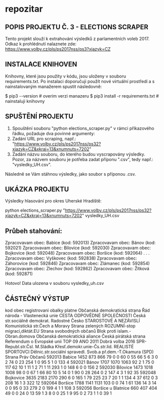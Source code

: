 # repozitar

POPIS PROJEKTU Č. 3 - ELECTIONS SCRAPER
---------------------------------------
Tento projekt slouží k extrahování výsledků z parlamentních voleb 2017. Odkaz k prohlédnutí nalaznete zde: 
https://www.volby.cz/pls/ps2017nss/ps3?xjazyk=CZ

INSTALACE KNIHOVEN
------------------
Knihovny, které jsou použity v kódu, jsou uloženy v souboru requirements.txt. Po instalaci doporučuji použít nové virtuální prostředí a s nainstalovaným manažerem spustit následovně:

$ pip3 --version                      # overim verzi manazeru
$ pip3 install -r requirements.txt    # nainstaluji knihovny

SPUŠTĚNÍ PROJEKTU
-----------------
1. Spouštění souboru "python elections_scraper.py" v rámci příkazového řádku, požaduje dva povinné argumenty:
2. Zadání URL pro scraping, např.: "https://www.volby.cz/pls/ps2017nss/ps32?xjazyk=CZ&xkraj=13&xnumnuts=7202"
3. Zadání názvu souboru, do kterého budou vyscrapovány výsledky. Pozor, za názvem souboru je potřeba zadat příponu ".csv", tedy např.: "vysledky_UH.csv".

Následně se Vám stáhnou výsledky, jako soubor s příponou .csv.

UKÁZKA PROJEKTU
---------------
Výsledky hlasování pro okres Uherské Hradiště:

python elections_scraper.py "https://www.volby.cz/pls/ps2017nss/ps32?xjazyk=CZ&xkraj=13&xnumnuts=7202" vysledky_UH.csv

Průbeh stahování:
-----------------
Zpracovavam obec: Babice (kod: 592013)
Zpracovavam obec: Bánov (kod: 592021)
Zpracovavam obec: Bílovice (kod: 592030)
Zpracovavam obec: Bojkovice (kod: 592048)
Zpracovavam obec: Boršice (kod: 592064)
.
.
.
Zpracovavam obec: Vyškovec (kod: 592838)
Zpracovavam obec: Záhorovice (kod: 592846)
Zpracovavam obec: Zlámanec (kod: 592854)
Zpracovavam obec: Zlechov (kod: 592862)
Zpracovavam obec: Žítková (kod: 592871)

Hotovo! Data ulozena v souboru vysledky_uh.csv

ČÁSTEČNÝ VÝSTUP
---------------
kod	obec	registrovani	obalky	platne	Občanská demokratická strana	Řád národa - Vlastenecká unie	CESTA ODPOVĚDNÉ SPOLEČNOSTI	Česká str.sociálně demokrat.	Radostné Česko	STAROSTOVÉ A NEZÁVISLÍ	Komunistická str.Čech a Moravy	Strana zelených	ROZUMNÍ-stop migraci,diktát.EU	Strana svobodných občanů	Blok proti islam.-Obran.domova	Občanská demokratická aliance	Česká pirátská strana	Referendum o Evropské unii	TOP 09	ANO 2011	Dobrá volba 2016	SPR-Republ.str.Čsl. M.Sládka	Křesť.demokr.unie-Čs.str.lid.	REALISTÉ	SPORTOVCI	Dělnic.str.sociální spravedl.	Svob.a př.dem.-T.Okamura (SPD)	Strana Práv Občanů
592013	Babice	1452	873	866	79	0	0	60	0	55	66	5	6	3	0	2	74	0	23	254	1	0	95	5	1	0	133	4
592021	Bánov	1707	1070	1063	92	2	1	75	0	117	62	10	1	11	1	2	71	1	11	293	1	0	148	6	0	0	156	2
592030	Bílovice	1473	1018	1008	98	0	0	67	1	66	80	10	5	14	0	1	90	0	28	264	0	2	147	4	3	1	92	35
592048	Bojkovice	3635	2183	2170	290	6	0	165	1	79	225	23	7	20	1	1	134	4	37	612	0	3	208	16	1	3	322	12
592064	Boršice	1788	1141	1131	103	0	0	74	1	61	136	14	3	14	0	0	95	0	33	279	2	0	199	4	1	1	108	3
592056	Boršice u Blatnice	660	407	404	49	0	0	24	0	13	59	1	3	8	0	0	25	1	9	95	0	2	73	1	1	0	39	1

